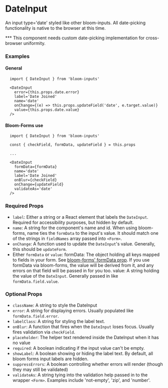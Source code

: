 # DateInput

An input type='date' styled like other bloom-inputs. All date-picking functionality is native to the browser at this time.

*** This component needs custom date-picking implementation for cross-browser uniformity.

### Examples
#### General
```
  import { DateInput } from 'bloom-inputs'
  
  <DateInput
    error={this.props.date.error}
    label='Date Joined'
    name='date'
    onChange={(e) => this.props.updateField('date', e.target.value)}
    value={this.props.date.value}
  />
```

#### Bloom-Forms use
```
  import { DateInput } from 'bloom-inputs'

  const { checkField, formData, updateField } = this.props
  
  ...

  <DateInput
    formData={formData}
    name='date'
    label='Date Joined'
    onBlur={checkField}
    onChange={updateField}
    validateAs='date'
  />
```

### Required Props
- `label`:
  Either a string or a React element that labels the `DateInput`. Required for accessibility purposes, but hidden by default.
- `name`:
  A string for the component's name and id. When using bloom-forms, name ties the `formData` to the input's value. It should match one of the strings in `fieldNames` array passed into `<Form>`.
- `onChange`:
  A function used to update the `DateInput`'s value. Generally, this should be `updateForm`.
- Either `formData` or `value`:
    formData: The object holding all keys mapped to fields in your form. See [bloom-forms' formData prop](https://github.com/vineyard-bloom/bloom-forms/blob/master/docs/children-props.md). If you use formData via bloom-forms, the value will be derived from it, and any errors on that field will be passed in for you too.
    value: A string holding the value of the `DateInput`. Generally passed in like `formData.field.value`.

### Optional Props
- `className`:
    A string to style the DateInput
- `error`:
  A string for displaying errors. Usually populated like `formData.field.error`.
- `labelClass`:
  A string for styling the label text.
- `onBlur`:
  A function that fires when the `DateInput` loses focus. Usually fires validation via `checkField`.
- `placeholder`:
  The helper text rendered inside the DateInput when it has no value
- `required`:
  A boolean indicating if the input value can't be empty.
- `showLabel`:
  A boolean showing or hiding the label text. By default, all bloom forms input labels are hidden.
- `suppressErrors`:
  A boolean controlling whether errors will render (though they may still be validated)
- `validateAs`:
  A string tying into the validation help passed in to the wrapper `<Form>`. Examples include 'not-empty', 'zip', and 'number'.
